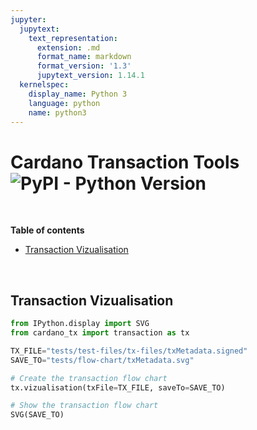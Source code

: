 ```yaml
---
jupyter:
  jupytext:
    text_representation:
      extension: .md
      format_name: markdown
      format_version: '1.3'
      jupytext_version: 1.14.1
  kernelspec:
    display_name: Python 3
    language: python
    name: python3
---
```


# Cardano Transaction Tools ![PyPI - Python Version](https://img.shields.io/badge/python-%3E%3D3.8-blue)

<br />

**Table of contents**

- [Transaction Vizualisation](#Transaction-Vizualisation)

<br />


## Transaction Vizualisation

```python
from IPython.display import SVG
from cardano_tx import transaction as tx

TX_FILE="tests/test-files/tx-files/txMetadata.signed"
SAVE_TO="tests/flow-chart/txMetadata.svg"

# Create the transaction flow chart
tx.vizualisation(txFile=TX_FILE, saveTo=SAVE_TO)

# Show the transaction flow chart
SVG(SAVE_TO)
```

